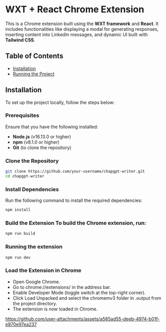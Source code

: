 # WXT + React Chrome Extension

This is a Chrome extension built using the **WXT framework** and **React**. It includes functionalities like displaying a modal for generating responses, inserting content into LinkedIn messages, and dynamic UI built with **Tailwind CSS**.

## Table of Contents
- [Installation](#installation)
- [Running the Project](#running-the-project)


## Installation

To set up the project locally, follow the steps below:

### Prerequisites
Ensure that you have the following installed:
- **Node.js** (v16.13.0 or higher)
- **npm** (v8.1.0 or higher)
- **Git** (to clone the repository)

### Clone the Repository
```bash
git clone https://github.com/your-username/chapgpt-writer.git
cd chapgpt-writer
````

### Install Dependencies
Run the following command to install the required dependencies:


```bash
npm install
```
### Build the Extension To build the Chrome extension, run:
```bash
npm run build
```
### Running the extension
```bash
npm run dev
```


### Load the Extension in Chrome
- Open Google Chrome.
- Go to chrome://extensions/ in the address bar.
- Enable Developer Mode (toggle switch at the top-right corner).
- Click Load Unpacked and select the chromemv3 folder in .output from the project directory.
- The extension is now loaded in Chrome.

https://github.com/user-attachments/assets/a585ad55-deeb-4974-b01f-e870e97ea237

